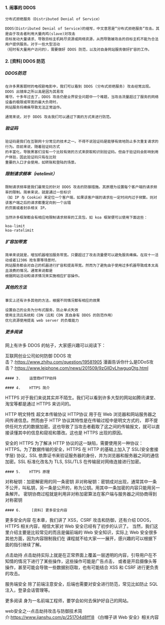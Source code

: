 #### 1. 闹事的 DDOS
```
分布式拒绝服务（Distributed Denial of Service）

DDOS(Distributed Denial of Service)的缩写，中文意思是“分布式拒绝服务“攻击。其是由于攻击者利用大量肉鸡(slave)对攻击
目标发动大量请求、导致目标主机耗尽资源或网络资源，从而导致被攻击的目标主机不能为合法用户提供服务。对于一些大型活动
（短时有大量用户访问的），需要做好 DDOS 防范，以及对自身网站服务做好扩容的工作。
```
#### 2.    [资料] DDOS 防范

##### DDOS防范
```
在许多黑客题材的电视剧电影中，我们可以看到 DDOS (分布式拒绝服务) 攻击经常出现。DDOS 出镜率之所以高是因为其易攻
难守。十多年过去了，DDOS 攻击仍是业界安全问题中一个难题，当攻击流量超过了服务的网络设备的极限或带宽的最大负荷时，
网站服务将瘫痪导致无法正常运作。

通常来说，对于 DDOS 攻击我们可以通过下面的方式来进行防范。
```
##### 验证码
```
验证码是我们在互联网十分常见的技术之一。不得不说验证码是能够有效地防止多次重复请求的行为。目前来说，随着验证码方式
的丰富化，导致黑客们没有一个比较有效的方式来获取和识别验证码。但由于验证码会影响到用户体验，因此验证码只有在比较
重要的入口才会使用，如转账和登陆的场景。
```
##### 限制请求频率（ratelimit）
```
限制请求频率是我们最常见的针对 DDOS 攻击的防御措施。其原理为设置每个客户端的请求频率的限制。简单来说，就是通过一些标识
（如 IP 与 Cookie）来定位一个客户端，如果该客户端的请求在一定时间内过于频繁。则对该客户端之后的请求都重定向到一个出错
的页面或者封杀相关 IP。

当然许多框架都会有相应地限制请求频率的工具包，如 koa 框架便可以使用下面这些：

koa-limit
koa-ratelimit
```
##### 扩容加带宽
```
简单来说就是，增加机器增加服务带宽。只要超过了攻击流量便可以避免服务瘫痪。在双十一活动或者12306 抢车票等场景时，
网站服务都会对自己的机器进行扩容和提高带宽。然而为了避免由于使用过多机器导致成本太高且浪费的情况。通常来说都是
根据网站活动和请求情况来实施相应扩容操作。
```
##### 其他的方法
```
事实上还有许多其他的方法，根据不同情况都有相应的效果

设置自己的业务为分布式服务，防止单点失效
使用主流云系统和 CDN（云和 CDN 其自身有 DDOS 的防范作用）
优化资源使用提高 web server 的负载能力
```
##### 更多阅读
网上有许多 DDOS 的帖子，大家感兴趣可以阅读下：

互联网创业公司如何防御 DDOS 攻击？:https://www.zhihu.com/question/19581905
漫画告诉你什么是DDoS攻击？:https://www.leiphone.com/news/201509/9zGlIDvLhwguqOtg.html
```
#### 3.    运营商HTTP劫持
```

```
#### 4.    HTTPS 简介
```
HTTPS 对于我们来说其实并不陌生。我们可以看到许多大型的网站如腾讯课堂、淘宝等都是通过 HTTPS 来访问的。

HTTP 明文特性
超文本传输协议 HTTP协议 用于在 Web 浏览器和网站服务器之间传递信息。然而由于 HTTP 协议其特性是在传输过程中是明文方式的，
即不提供任何方式的数据加密。这也导致了当攻击者截取了这之间的传输报文，就可以直接读懂其中的信息和窥视和篡改。这也是 HTTPS 
出现的原因。

安全的 HTTPS
为了解决 HTTP 协议的这一缺陷，需要使用另一种协议：HTTPS。为了数据传输的安全，HTTPS 在 HTTP 的基础上加入了
SSL(安全套接字层) 协议，SSL 依靠证书来验证服务器的身份，并为浏览器和服务器之间的通信加密。SSL 标准化改名为 TLS,
SSL/TLS 在传输层对网络连接进行加密。

```
#### 5.    HTTPS 原理
```
对称秘钥：加密解密用的同一条密钥
非对称秘钥：密钥成对出现，通常其中一条不公开，叫私钥，另一条是公开的，称为公钥。用其中一条加密的内容只能用另一条解开。
密钥协商过程就是利用非对称加密算法在客户端与服务器之间协商得到对称密钥
```
#### 6.     [资料] 更多安全内容
```
更多安全内容
在本章，我们讲了 XSS，CSRF 攻击和防御，还有介绍 DDOS，HTTPS 相关内容，相信大家对 Web 安全已经有了初步的认识了。
当然，我们这里介绍主要是比较常见的而且是偏前端的 Web 安全知识，实际上 Web 安全很多其他方面，因为内容限制我们在
课程就不给大家一一展开，感兴趣的可以根据下面的指引继续了解。

点击劫持
点击劫持实际上就是在正常界面上覆盖一层透明的内容，引导用户在不知情的情况下进行了某些操作，这些操作可能是广告点击，
或者是开启摄像头等操作，甚至可能会导致一些数据别窃取，也有可能结合 XSS 和 CSRF 进行更负责的攻击。

服务端安全
除了前端注意安全，后端也需要对安全进行防范，常见比如防止 SQL 注入，登录会话管理等。

更多阅读
身为一名前端工程师，要学会如何去保护好自己的网站。

web安全之--点击劫持攻击与防御技术简介:https://www.jianshu.com/p/251704d8ff18
《白帽子讲 Web 安全》相关内容
```
